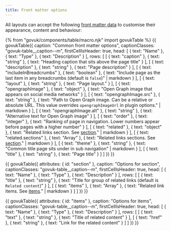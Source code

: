 ```yaml
---
title: Front matter options
---
```


All layouts can accept the following [front matter data](https://www.11ty.dev/docs/data-frontmatter/) to customise their appearance, content and behaviour:

{% from "govuk/components/table/macro.njk" import govukTable %}
{{ govukTable({
  caption: "Common front matter options",
  captionClasses: "govuk-table__caption--m",
  firstCellIsHeader: true,
  head: [
    { text: "Name" },
    { text: "Type" },
    { text: "Description" }
  ],
  rows: [
    [
      { text: "caption" },
      { text: "string" },
      { text: "Heading caption that sits above the page title" }
    ],
    [
      { text: "description" },
      { text: "string" },
      { text: "Page description" }
    ],
    [
      { text: "includeInBreadcrumbs" },
      { text: "boolean" },
      { text: "Include page as the last item in any breadcrumbs (default is `false`)" | markdown }
    ],
    [
      { text: "layout" },
      { text: "string" },
      { text: "Page layout." }
    ],
    [
      { text: "opengraphImage" },
      { text: "object" },
      { text: "Open Graph image that appears on social media networks" }
    ],
    [
      { text: "opengraphImage.src" },
      { text: "string" },
      { text: "Path to Open Graph image. Can be a relative or absolute URL. This value overrides `opengraphImageUrl` in plugin options." | markdown }
    ],
    [
      { text: "opengraphImage.alt" },
      { text: "string" },
      { text: "Alternative text for Open Graph image" }
    ],
    [
      { text: "order" },
      { text: "integer" },
      { text: "Ranking of page in navigation. Lower numbers appear before pages with a higher number" }
    ],
    [
      { text: "related" },
      { text: "object" },
      { text: "Related links section. See [section](#section)." | markdown }
    ],
    [
      { text: "related.sections" },
      { text: "Array" },
      { text: "Related links sections. See [section](#section)." | markdown }
    ],
    [
      { text: "theme" },
      { text: "string" },
      { text: "Common title page sits under in sub navigation" | markdown }
    ],
    [
      { text: "title" },
      { text: "string" },
      { text: "Page title" }
    ]
  ]
}) }}

{{ govukTable({
  attributes: { id: "section" },
  caption: "Options for section",
  captionClasses: "govuk-table__caption--m",
  firstCellIsHeader: true,
  head: [
    { text: "Name" },
    { text: "Type" },
    { text: "Description" }
  ],
  rows: [
    [
      { text: "title" },
      { text: "string" },
      { text: "Title for group of related links (default is `Related content`)" }
    ],
    [
      { text: "items" },
      { text: "Array" },
      { text: "Related link items. See [items](#items)." | markdown }
    ]
  ]
}) }}

{{ govukTable({
  attributes: { id: "items" },
  caption: "Options for items",
  captionClasses: "govuk-table__caption--m",
  firstCellIsHeader: true,
  head: [
    { text: "Name" },
    { text: "Type" },
    { text: "Description" }
  ],
  rows: [
    [
      { text: "text" },
      { text: "string" },
      { text: "Title of related content" }
    ],
    [
      { text: "href" },
      { text: "string" },
      { text: "Link for the related content" }
    ]
  ]
}) }}
